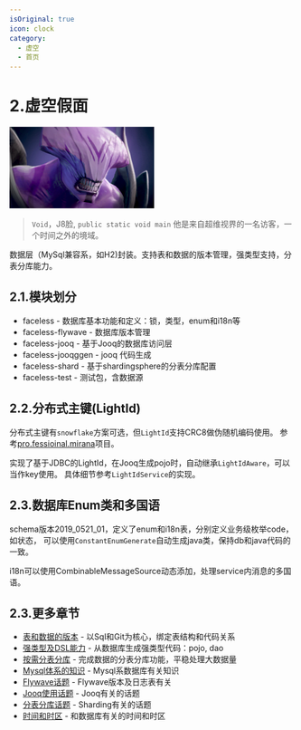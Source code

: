```yaml
---
isOriginal: true
icon: clock
category:
  - 虚空
  - 首页
---
```


# 2.虚空假面

![faceless_void](/faceless_icon.png)

> `Void`，J8脸, `public static void main`
> 他是来自超维视界的一名访客，一个时间之外的境域。

数据层（MySql兼容系，如H2)封装。支持表和数据的版本管理，强类型支持，分表分库能力。

## 2.1.模块划分

* faceless - 数据库基本功能和定义：锁，类型，enum和i18n等
* faceless-flywave - 数据库版本管理
* faceless-jooq - 基于Jooq的数据库访问层
* faceless-jooqggen - jooq 代码生成
* faceless-shard - 基于shardingsphere的分表分库配置
* faceless-test - 测试包，含数据源

## 2.2.分布式主键(LightId)

分布式主键有`snowflake`方案可选，但`LightId`支持CRC8做伪随机编码使用。
参考[pro.fessioinal.mirana](https://github.com/trydofor/professional-mirana)项目。

实现了基于JDBC的LightId，在Jooq生成pojo时，自动继承`LightIdAware`，可以当作key使用。
具体细节参考`LightIdService`的实现。

## 2.3.数据库Enum类和多国语

schema版本2019_0521_01，定义了enum和i18n表，分别定义业务级枚举code，如状态，
可以使用`ConstantEnumGenerate`自动生成java类，保持db和java代码的一致。

i18n可以使用CombinableMessageSource动态添加，处理service内消息的多国语。

## 2.3.更多章节

* [表和数据的版本](./2a-flywave.md) -  以Sql和Git为核心，绑定表结构和代码关系
* [强类型及DSL能力](./2b-jooq.md) - 从数据库生成强类型代码：pojo, dao
* [按需分表分库](./2c-shard.md) - 完成数据的分表分库功能，平稳处理大数据量
* [Mysql体系的知识](./2d-mysql-h2.md) - Mysql系数据库有关知识
* [Flywave话题](./2e-qa-flywave.md) - Flywave版本及日志表有关
* [Jooq使用话题](./2f-qa-jooq.md) - Jooq有关的话题
* [分表分库话题](./2g-qa-shard.md) - Sharding有关的话题
* [时间和时区](./2h-time-zone.md) - 和数据库有关的时间和时区
